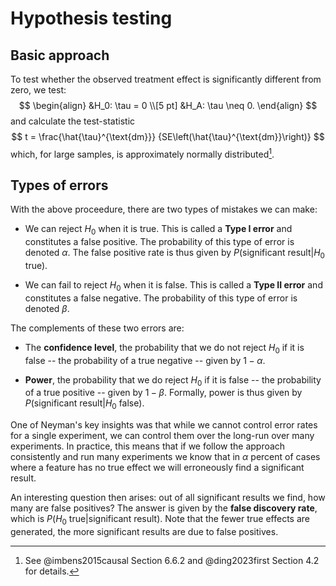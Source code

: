 # Hypothesis testing


## Basic approach

To test whether the observed treatment effect is significantly different from zero, we test:
$$
\begin{align}
&H_0: \tau = 0 \\[5 pt]
&H_A: \tau \neq 0.
\end{align}
$$
and calculate the test-statistic
$$
t = \frac{\hat{\tau}^{\text{dm}}}
{SE\left(\hat{\tau}^{\text{dm}}\right)}
$$
which, for large samples, is approximately normally distributed[^1].


## Types of errors

With the above proceedure, there are two types of mistakes we can make:

- We can reject $H_0$ when it is true. This is called a **Type I error** and constitutes a false positive. The probability of this type of error is denoted $\alpha$. The false positive rate is thus given by $P(\text{significant result} | H_0\text{ true})$.

- We can fail to reject $H_0$ when it is false. This is called a **Type II error** and constitutes a false negative. The probability of this type of error is denoted $\beta$.

The complements of these two errors are:

- The **confidence level**, the probability that we do not reject $H_0$ if it is false -- the probability of a true negative -- given by $1 - \alpha$.

- **Power**, the probability that we do reject $H_0$ if it is false -- the probability of a true positive -- given by $1 - \beta$. Formally, power is thus given by $P(\text{significant result} | H_0\text{ false})$.

One of Neyman's key insights was that while we cannot control error rates for a single experiment, we can control them over the long-run over many experiments. In practice, this means that if we follow the approach consistently and run many experiments we know that in $\alpha$ percent of cases where a feature has no true effect we will erroneously find a significant result.

An interesting question then arises: out of all significant results we find, how many are false positives? The answer is given by the **false discovery rate**, which is $P(H_0\text{ true} | \text{significant result})$. Note that the fewer true effects are generated, the more significant results are due to false positives.


[^1]: See @imbens2015causal Section 6.6.2 and @ding2023first Section 4.2 for details.
